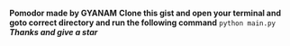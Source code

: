 **Pomodor made by GYANAM**
**Clone this gist and open your terminal and goto correct directory and run the following command**
`python main.py`
**_Thanks and give a star_**